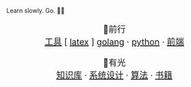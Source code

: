 Learn slowly. Go. 🔆🔆

<p align="center">
  <p align="center" style="font-size: 20px">
    🔆前行
    <br />
    <a href="https://doreamon95.github.io/w1-tips-Series/">工具</a>
    [
    <a href="https://github.com/doreamon95/w1.1-study-use-latex/">latex</a>
    ]
    <a href="https://github.com/doreamon95/w2-study-golang/">golang</a>
     ·
    <a href="https://github.com/doreamon95/w3-study-python/">python</a>
     ·
    <a href="https://github.com/doreamon95/w4-front/">前端</a>
  </p>
  <p align="center" style="font-size: 20px">
   🔆有光
    <br />
    <a href="https://doreamon95.github.io/gitbook/">知识库</a>
    ·
    <a href="https://doreamon95.github.io/s2-design/">系统设计</a>
    ·
    <a href="https://doreamon95.github.io/s3-Algorithms/">算法</a>
    ·
    <a href="https://doreamon95.github.io/live-books/">书籍</a>
  </p>
</p>

